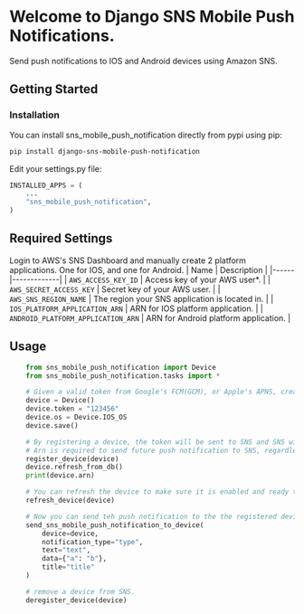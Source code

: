 # Welcome to Django SNS Mobile Push Notifications.

Send push notifications to IOS and Android devices using Amazon SNS.

## Getting Started

### Installation

You can install sns_mobile_push_notification directly from pypi using pip:
```zsh
pip install django-sns-mobile-push-notification
```


Edit your settings.py file:

```python
INSTALLED_APPS = (
    ...
    "sns_mobile_push_notification",
)
```

## Required Settings

Login to AWS's SNS Dashboard and manually create 2 platform applications. One for IOS, and one for Android.
| Name | Description |
|------|-------------|
| ``AWS_ACCESS_KEY_ID`` | Access key of your AWS user*. |
| ``AWS_SECRET_ACCESS_KEY`` | Secret key of your AWS user. |
| ``AWS_SNS_REGION_NAME`` | The region your SNS application is located in. |
| ``IOS_PLATFORM_APPLICATION_ARN`` | ARN for IOS platform application. |
| ``ANDROID_PLATFORM_APPLICATION_ARN`` | ARN for Android platform application. |


## Usage
```python
    from sns_mobile_push_notification import Device
    from sns_mobile_push_notification.tasks import *

    # Given a valid token from Google's FCM(GCM), or Apple's APNS, create a device object.
    device = Device()
    device.token = "123456"
    device.os = Device.IOS_OS
    device.save()

    # By registering a device, the token will be sent to SNS and SNS will return an ARN key which will be saved in the device object.
    # Arn is required to send future push notification to SNS, regardless of the device type.
    register_device(device)
    device.refresh_from_db()
    print(device.arn)

    # You can refresh the device to make sure it is enabled and ready to use.
    refresh_device(device)

    # Now you can send teh push notification to the the registered device.
    send_sns_mobile_push_notification_to_device(
        device=device,
        notification_type="type",
        text="text",
        data={"a": "b"},
        title="title"
    )

    # remove a device from SNS.
    deregister_device(device)
```